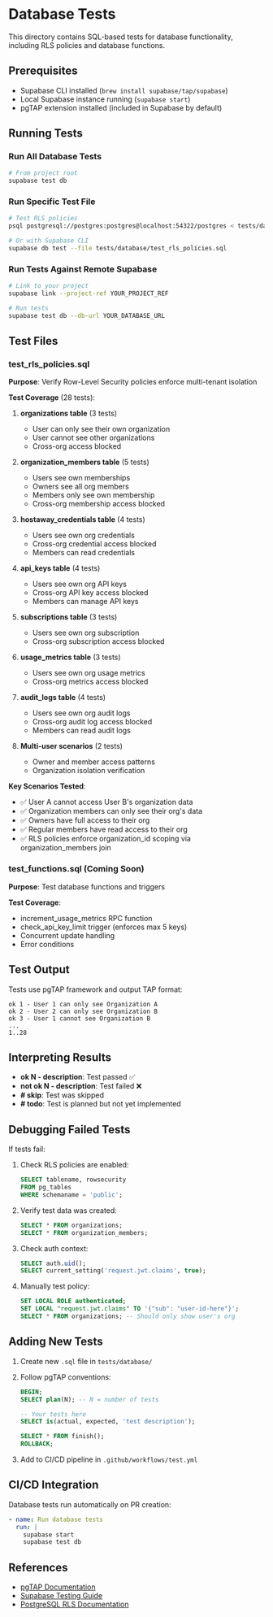 # Database Tests

This directory contains SQL-based tests for database functionality, including RLS policies and database functions.

## Prerequisites

- Supabase CLI installed (`brew install supabase/tap/supabase`)
- Local Supabase instance running (`supabase start`)
- pgTAP extension installed (included in Supabase by default)

## Running Tests

### Run All Database Tests

```bash
# From project root
supabase test db
```

### Run Specific Test File

```bash
# Test RLS policies
psql postgresql://postgres:postgres@localhost:54322/postgres < tests/database/test_rls_policies.sql

# Or with Supabase CLI
supabase db test --file tests/database/test_rls_policies.sql
```

### Run Tests Against Remote Supabase

```bash
# Link to your project
supabase link --project-ref YOUR_PROJECT_REF

# Run tests
supabase test db --db-url YOUR_DATABASE_URL
```

## Test Files

### test_rls_policies.sql

**Purpose**: Verify Row-Level Security policies enforce multi-tenant isolation

**Test Coverage** (28 tests):

1. **organizations table** (3 tests)
   - User can only see their own organization
   - User cannot see other organizations
   - Cross-org access blocked

2. **organization_members table** (5 tests)
   - Users see own memberships
   - Owners see all org members
   - Members only see own membership
   - Cross-org membership access blocked

3. **hostaway_credentials table** (4 tests)
   - Users see own org credentials
   - Cross-org credential access blocked
   - Members can read credentials

4. **api_keys table** (4 tests)
   - Users see own org API keys
   - Cross-org API key access blocked
   - Members can manage API keys

5. **subscriptions table** (3 tests)
   - Users see own org subscription
   - Cross-org subscription access blocked

6. **usage_metrics table** (3 tests)
   - Users see own org usage metrics
   - Cross-org metrics access blocked

7. **audit_logs table** (4 tests)
   - Users see own org audit logs
   - Cross-org audit log access blocked
   - Members can read audit logs

8. **Multi-user scenarios** (2 tests)
   - Owner and member access patterns
   - Organization isolation verification

**Key Scenarios Tested**:
- ✅ User A cannot access User B's organization data
- ✅ Organization members can only see their org's data
- ✅ Owners have full access to their org
- ✅ Regular members have read access to their org
- ✅ RLS policies enforce organization_id scoping via organization_members join

### test_functions.sql (Coming Soon)

**Purpose**: Test database functions and triggers

**Test Coverage**:
- increment_usage_metrics RPC function
- check_api_key_limit trigger (enforces max 5 keys)
- Concurrent update handling
- Error conditions

## Test Output

Tests use pgTAP framework and output TAP format:

```
ok 1 - User 1 can only see Organization A
ok 2 - User 2 can only see Organization B
ok 3 - User 1 cannot see Organization B
...
1..28
```

## Interpreting Results

- **ok N - description**: Test passed ✅
- **not ok N - description**: Test failed ❌
- **# skip**: Test was skipped
- **# todo**: Test is planned but not yet implemented

## Debugging Failed Tests

If tests fail:

1. Check RLS policies are enabled:
   ```sql
   SELECT tablename, rowsecurity
   FROM pg_tables
   WHERE schemaname = 'public';
   ```

2. Verify test data was created:
   ```sql
   SELECT * FROM organizations;
   SELECT * FROM organization_members;
   ```

3. Check auth context:
   ```sql
   SELECT auth.uid();
   SELECT current_setting('request.jwt.claims', true);
   ```

4. Manually test policy:
   ```sql
   SET LOCAL ROLE authenticated;
   SET LOCAL "request.jwt.claims" TO '{"sub": "user-id-here"}';
   SELECT * FROM organizations; -- Should only show user's org
   ```

## Adding New Tests

1. Create new `.sql` file in `tests/database/`
2. Follow pgTAP conventions:
   ```sql
   BEGIN;
   SELECT plan(N); -- N = number of tests

   -- Your tests here
   SELECT is(actual, expected, 'test description');

   SELECT * FROM finish();
   ROLLBACK;
   ```

3. Add to CI/CD pipeline in `.github/workflows/test.yml`

## CI/CD Integration

Database tests run automatically on PR creation:

```yaml
- name: Run database tests
  run: |
    supabase start
    supabase test db
```

## References

- [pgTAP Documentation](https://pgtap.org/)
- [Supabase Testing Guide](https://supabase.com/docs/guides/cli/testing)
- [PostgreSQL RLS Documentation](https://www.postgresql.org/docs/current/ddl-rowsecurity.html)
